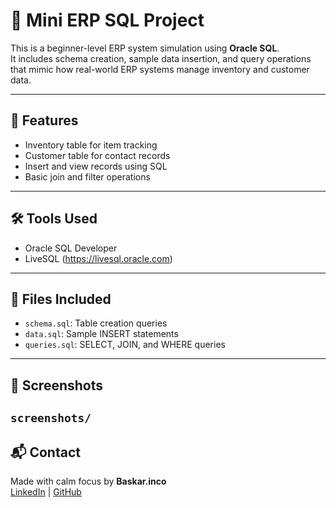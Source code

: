 # 🧾 Mini ERP SQL Project

This is a beginner-level ERP system simulation using **Oracle SQL**.  
It includes schema creation, sample data insertion, and query operations that mimic how real-world ERP systems manage inventory and customer data.

---

## 📂 Features

- Inventory table for item tracking  
- Customer table for contact records  
- Insert and view records using SQL  
- Basic join and filter operations  

---

## 🛠 Tools Used

- Oracle SQL Developer  
- LiveSQL (https://livesql.oracle.com)

---

## 📁 Files Included

- `schema.sql`: Table creation queries  
- `data.sql`: Sample INSERT statements  
- `queries.sql`: SELECT, JOIN, and WHERE queries

---

## 📸 Screenshots


`screenshots/`
---

## 📬 Contact

Made with calm focus by **Baskar.inco**  
[LinkedIn](https://linkedin.com/in/baskarinc) | [GitHub](https://github.com/Baskar-Ventures)
